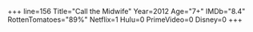 +++
line=156
Title="Call the Midwife"
Year=2012
Age="7+"
IMDb="8.4"
RottenTomatoes="89%"
Netflix=1
Hulu=0
PrimeVideo=0
Disney=0
+++

